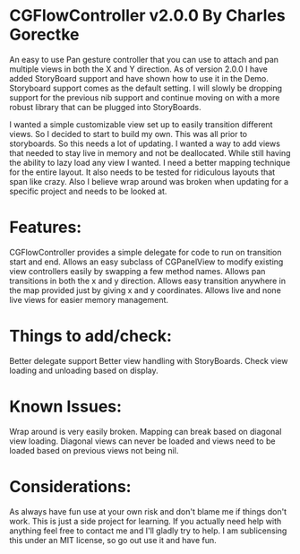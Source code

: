 CGFlowController v2.0.0 By Charles Gorectke
===========================================

An easy to use Pan gesture controller that you can use to attach and pan multiple views in both the X and Y direction.
As of version 2.0.0 I have added StoryBoard support and have shown how to use it in the Demo. Storyboard support comes
as the default setting. I will slowly be dropping support for the previous nib support and continue moving on with a more
robust library that can be plugged into StoryBoards.


I wanted a simple customizable view set up to easily transition different views. So I decided to start to build my own.
This was all prior to storyboards. So this needs a lot of updating. I wanted a way to add views that needed to stay live
in memory and not be deallocated. While still having the ability to lazy load any view I wanted. I need a better mapping
technique for the entire layout. It also needs to be tested for ridiculous layouts that span like crazy. Also I believe
wrap around was broken when updating for a specific project and needs to be looked at.




Features:
=========
CGFlowController provides a simple delegate for code to run on transition start and end.
Allows an easy subclass of CGPanelView to modify existing view controllers easily by swapping a few method names.
Allows pan transitions in both the x and y direction.
Allows easy transition anywhere in the map provided just by giving x and y coordinates.
Allows live and none live views for easier memory management.


Things to add/check:
====================
Better delegate support
Better view handling with StoryBoards.
Check view loading and unloading based on display.


Known Issues:
=============
Wrap around is very easily broken.
Mapping can break based on diagonal view loading. Diagonal views can never be loaded and views need to be loaded based on
previous views not being nil.


Considerations:
===============
As always have fun use at your own risk and don't blame me if things don't work. This is just a side project for learning.
If you actually need help with anything feel free to contact me and I'll gladly try to help. I am sublicensing this under
an MIT license, so go out use it and have fun.